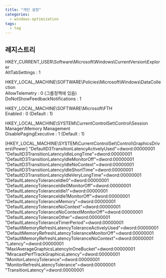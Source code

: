 ```yaml
---
title: "개인 설정"
categories:
  - windows-optimization
tags:
  - tag
---
```


## 레지스트리

HKEY_CURRENT_USER\Software\Microsoft\Windows\CurrentVersion\Explorer  
AltTabSettings : 1

HKEY_LOCAL_MACHINE\SOFTWARE\Policies\Microsoft\Windows\DataCollection  
AllowTelemetry : 0 (그룹정책에 있음)  
DoNotShowFeedbackNotifications : 1

HKEY_LOCAL_MACHINE\SOFTWARE\Microsoft\FTH  
Enabled : 0 (Default : 1)

HKEY_LOCAL_MACHINE\SYSTEM\CurrentControlSet\Control\Session Manager\Memory Management  
DisablePagingExecutive : 1 (Default : 1)

[HKEY_LOCAL_MACHINE\SYSTEM\CurrentControlSet\Control\GraphicsDrivers\Power]
"DefaultD3TransitionLatencyActivelyUsed"=dword:00000001  
"DefaultD3TransitionLatencyIdleLongTime"=dword:00000001  
"DefaultD3TransitionLatencyIdleMonitorOff"=dword:00000001  
"DefaultD3TransitionLatencyIdleNoContext"=dword:00000001  
"DefaultD3TransitionLatencyIdleShortTime"=dword:00000001  
"DefaultD3TransitionLatencyIdleVeryLongTime"=dword:00000001  
"DefaultLatencyToleranceIdle0"=dword:00000001  
"DefaultLatencyToleranceIdle0MonitorOff"=dword:00000001  
"DefaultLatencyToleranceIdle1"=dword:00000001  
"DefaultLatencyToleranceIdle1MonitorOff"=dword:00000001  
"DefaultLatencyToleranceMemory"=dword:00000001  
"DefaultLatencyToleranceNoContext"=dword:00000001  
"DefaultLatencyToleranceNoContextMonitorOff"=dword:00000001  
"DefaultLatencyToleranceOther"=dword:00000001  
"DefaultLatencyToleranceTimerPeriod"=dword:00000001  
"DefaultMemoryRefreshLatencyToleranceActivelyUsed"=dword:00000001  
"DefaultMemoryRefreshLatencyToleranceMonitorOff"=dword:00000001  
"DefaultMemoryRefreshLatencyToleranceNoContext"=dword:00000001  
"Latency"=dword:00000001  
"MaxIAverageGraphicsLatencyInOneBucket"=dword:00000001  
"MiracastPerfTrackGraphicsLatency"=dword:00000001  
"MonitorLatencyTolerance"=dword:00000001  
"MonitorRefreshLatencyTolerance"=dword:00000001  
"TransitionLatency"=dword:00000001  
